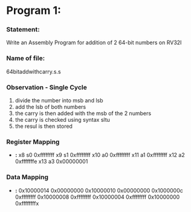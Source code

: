 # Program 1: 
### Statement: 
Write an Assembly Program for addition of 2 64-bit numbers on RV32I

### Name of file:
64bitaddwithcarry.s.s

### Observation - Single Cycle
1. divide the number into msb and lsb 
2. add the lsb of both numbers 
3. the carry is then added with the msb of the 2 numbers 
4. the carry is checked using syntax sltu
5. the resul is then stored 
 
### Register Mapping
- **<Register Number Used>:** <Value stored>
      x8                s0         0xffffffff
      x9                s1         0xffffffff
      x10               a0         0xffffffff
      x11               a1         0xffffffff
      x12               a2         0xfffffffe
      x13               a3         0x00000001


### Data Mapping
- **<Memory Address>:** <Value stored>
       0x10000014           0x00000000
       0x10000010           0x00000000
       0x1000000c           0xffffffff
       0x10000008           0xffffffff
       0x10000004           0xffffffff
       0x10000000           0xffffffffx
